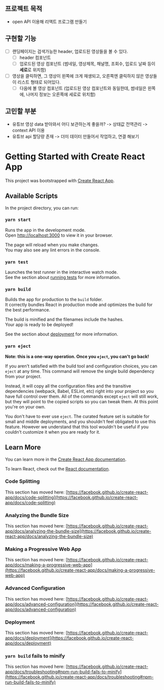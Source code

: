 ## 프로젝트 목적

-   open API 이용해 리액트 프로그램 만들기

## 구현할 기능

-   [ ] 랜딩페이지는 검색가능한 header, 업로드된 영상들을 볼 수 있다.
    -   [ ] header 컴포넌트
    -   [ ] 업로드된 영상 컴포넌트 (썸네일, 영상제목, 채널명, 조회수, 업로드 날짜 등이 **세로**로 위치함)
-   [ ] 영상을 클릭하면, 그 영상이 왼쪽에 크게 재생되고, 오른쪽엔 클릭하지 않은 영상들이 리스트 형태로 되어있다.
    -   [ ] 다음에 볼 영상 컴포넌트 (업로드된 영상 컴포넌트와 동일한데, 썸네일은 왼쪽에, 나머지 정보는 오른쪽에 세로로 위치함)

## 고민할 부분

-   유튜브 영상 data 받아와서 어디 보관하는게 좋을까? -> 상태값 전역관리 -> context API 이용
-   유튜브 api 할당량 존재 -> 더미 데이터 만들어서 작업하고, 연결 해보기

# Getting Started with Create React App

This project was bootstrapped with [Create React App](https://github.com/facebook/create-react-app).

## Available Scripts

In the project directory, you can run:

### `yarn start`

Runs the app in the development mode.\
Open [http://localhost:3000](http://localhost:3000) to view it in your browser.

The page will reload when you make changes.\
You may also see any lint errors in the console.

### `yarn test`

Launches the test runner in the interactive watch mode.\
See the section about [running tests](https://facebook.github.io/create-react-app/docs/running-tests) for more information.

### `yarn build`

Builds the app for production to the `build` folder.\
It correctly bundles React in production mode and optimizes the build for the best performance.

The build is minified and the filenames include the hashes.\
Your app is ready to be deployed!

See the section about [deployment](https://facebook.github.io/create-react-app/docs/deployment) for more information.

### `yarn eject`

**Note: this is a one-way operation. Once you `eject`, you can't go back!**

If you aren't satisfied with the build tool and configuration choices, you can `eject` at any time. This command will remove the single build dependency from your project.

Instead, it will copy all the configuration files and the transitive dependencies (webpack, Babel, ESLint, etc) right into your project so you have full control over them. All of the commands except `eject` will still work, but they will point to the copied scripts so you can tweak them. At this point you're on your own.

You don't have to ever use `eject`. The curated feature set is suitable for small and middle deployments, and you shouldn't feel obligated to use this feature. However we understand that this tool wouldn't be useful if you couldn't customize it when you are ready for it.

## Learn More

You can learn more in the [Create React App documentation](https://facebook.github.io/create-react-app/docs/getting-started).

To learn React, check out the [React documentation](https://reactjs.org/).

### Code Splitting

This section has moved here: [https://facebook.github.io/create-react-app/docs/code-splitting](https://facebook.github.io/create-react-app/docs/code-splitting)

### Analyzing the Bundle Size

This section has moved here: [https://facebook.github.io/create-react-app/docs/analyzing-the-bundle-size](https://facebook.github.io/create-react-app/docs/analyzing-the-bundle-size)

### Making a Progressive Web App

This section has moved here: [https://facebook.github.io/create-react-app/docs/making-a-progressive-web-app](https://facebook.github.io/create-react-app/docs/making-a-progressive-web-app)

### Advanced Configuration

This section has moved here: [https://facebook.github.io/create-react-app/docs/advanced-configuration](https://facebook.github.io/create-react-app/docs/advanced-configuration)

### Deployment

This section has moved here: [https://facebook.github.io/create-react-app/docs/deployment](https://facebook.github.io/create-react-app/docs/deployment)

### `yarn build` fails to minify

This section has moved here: [https://facebook.github.io/create-react-app/docs/troubleshooting#npm-run-build-fails-to-minify](https://facebook.github.io/create-react-app/docs/troubleshooting#npm-run-build-fails-to-minify)
